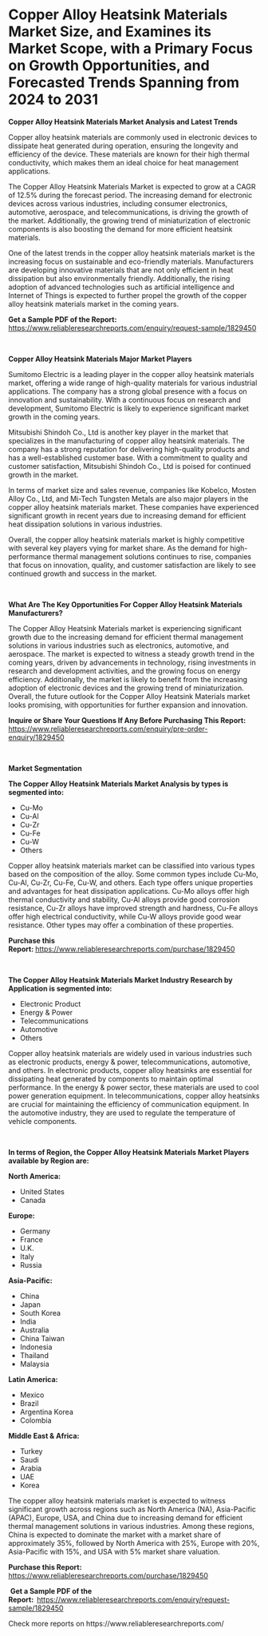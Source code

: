 <p><h1>Copper Alloy Heatsink Materials Market Size, and Examines its Market Scope, with a Primary Focus on Growth Opportunities, and Forecasted Trends Spanning from 2024 to 2031</h1></p><p><strong>Copper Alloy Heatsink Materials Market Analysis and Latest Trends</strong></p>
<p><p>Copper alloy heatsink materials are commonly used in electronic devices to dissipate heat generated during operation, ensuring the longevity and efficiency of the device. These materials are known for their high thermal conductivity, which makes them an ideal choice for heat management applications.</p><p>The Copper Alloy Heatsink Materials Market is expected to grow at a CAGR of 12.5% during the forecast period. The increasing demand for electronic devices across various industries, including consumer electronics, automotive, aerospace, and telecommunications, is driving the growth of the market. Additionally, the growing trend of miniaturization of electronic components is also boosting the demand for more efficient heatsink materials.</p><p>One of the latest trends in the copper alloy heatsink materials market is the increasing focus on sustainable and eco-friendly materials. Manufacturers are developing innovative materials that are not only efficient in heat dissipation but also environmentally friendly. Additionally, the rising adoption of advanced technologies such as artificial intelligence and Internet of Things is expected to further propel the growth of the copper alloy heatsink materials market in the coming years.</p></p>
<p><strong>Get a Sample PDF of the Report:&nbsp;</strong> <a href="https://www.reliableresearchreports.com/enquiry/request-sample/1829450">https://www.reliableresearchreports.com/enquiry/request-sample/1829450</a></p>
<p>&nbsp;</p>
<p><strong>Copper Alloy Heatsink Materials Major Market Players</strong></p>
<p><p>Sumitomo Electric is a leading player in the copper alloy heatsink materials market, offering a wide range of high-quality materials for various industrial applications. The company has a strong global presence with a focus on innovation and sustainability. With a continuous focus on research and development, Sumitomo Electric is likely to experience significant market growth in the coming years.</p><p>Mitsubishi Shindoh Co., Ltd is another key player in the market that specializes in the manufacturing of copper alloy heatsink materials. The company has a strong reputation for delivering high-quality products and has a well-established customer base. With a commitment to quality and customer satisfaction, Mitsubishi Shindoh Co., Ltd is poised for continued growth in the market.</p><p>In terms of market size and sales revenue, companies like Kobelco, Mosten Alloy Co., Ltd, and Mi-Tech Tungsten Metals are also major players in the copper alloy heatsink materials market. These companies have experienced significant growth in recent years due to increasing demand for efficient heat dissipation solutions in various industries.</p><p>Overall, the copper alloy heatsink materials market is highly competitive with several key players vying for market share. As the demand for high-performance thermal management solutions continues to rise, companies that focus on innovation, quality, and customer satisfaction are likely to see continued growth and success in the market.</p></p>
<p>&nbsp;</p>
<p><strong>What Are The Key Opportunities For Copper Alloy Heatsink Materials Manufacturers?</strong></p>
<p><p>The Copper Alloy Heatsink Materials market is experiencing significant growth due to the increasing demand for efficient thermal management solutions in various industries such as electronics, automotive, and aerospace. The market is expected to witness a steady growth trend in the coming years, driven by advancements in technology, rising investments in research and development activities, and the growing focus on energy efficiency. Additionally, the market is likely to benefit from the increasing adoption of electronic devices and the growing trend of miniaturization. Overall, the future outlook for the Copper Alloy Heatsink Materials market looks promising, with opportunities for further expansion and innovation.</p></p>
<p><strong>Inquire or Share Your Questions If Any Before Purchasing This Report:</strong> <a href="https://www.reliableresearchreports.com/enquiry/pre-order-enquiry/1829450">https://www.reliableresearchreports.com/enquiry/pre-order-enquiry/1829450</a></p>
<p>&nbsp;</p>
<p><strong>Market Segmentation</strong></p>
<p><strong>The Copper Alloy Heatsink Materials Market Analysis by types is segmented into:</strong></p>
<p><ul><li>Cu-Mo</li><li>Cu-Al</li><li>Cu-Zr</li><li>Cu-Fe</li><li>Cu-W</li><li>Others</li></ul></p>
<p><p>Copper alloy heatsink materials market can be classified into various types based on the composition of the alloy. Some common types include Cu-Mo, Cu-Al, Cu-Zr, Cu-Fe, Cu-W, and others. Each type offers unique properties and advantages for heat dissipation applications. Cu-Mo alloys offer high thermal conductivity and stability, Cu-Al alloys provide good corrosion resistance, Cu-Zr alloys have improved strength and hardness, Cu-Fe alloys offer high electrical conductivity, while Cu-W alloys provide good wear resistance. Other types may offer a combination of these properties.</p></p>
<p><strong>Purchase this Report:&nbsp;</strong><a href="https://www.reliableresearchreports.com/purchase/1829450">https://www.reliableresearchreports.com/purchase/1829450</a></p>
<p>&nbsp;</p>
<p><strong>The Copper Alloy Heatsink Materials Market Industry Research by Application is segmented into:</strong></p>
<p><ul><li>Electronic Product</li><li>Energy & Power</li><li>Telecommunications</li><li>Automotive</li><li>Others</li></ul></p>
<p><p>Copper alloy heatsink materials are widely used in various industries such as electronic products, energy & power, telecommunications, automotive, and others. In electronic products, copper alloy heatsinks are essential for dissipating heat generated by components to maintain optimal performance. In the energy & power sector, these materials are used to cool power generation equipment. In telecommunications, copper alloy heatsinks are crucial for maintaining the efficiency of communication equipment. In the automotive industry, they are used to regulate the temperature of vehicle components.</p></p>
<p>&nbsp;</p>
<p><strong>In terms of Region, the Copper Alloy Heatsink Materials Market Players available by Region are:</strong></p>
<p>
    <p> <strong> North America: </strong>
        <ul>
            <li>United States</li>
            <li>Canada</li>
        </ul>
        </p> 
    <p> <strong> Europe: </strong>
        <ul>
            <li>Germany</li>
            <li>France</li>
            <li>U.K.</li>
            <li>Italy</li>
            <li>Russia</li>
        </ul>
        </p> 
    <p> <strong> Asia-Pacific: </strong>
        <ul>
            <li>China</li>
            <li>Japan</li>
            <li>South Korea</li>
            <li>India</li>
            <li>Australia</li>
            <li>China Taiwan</li>
            <li>Indonesia</li>
            <li>Thailand</li>
            <li>Malaysia</li>
        </ul>
        </p> 
    <p> <strong> Latin America: </strong>
        <ul>
            <li>Mexico</li>
            <li>Brazil</li>
            <li>Argentina Korea</li>
            <li>Colombia</li>
        </ul>
        </p> 
    <p> <strong> Middle East & Africa: </strong>
        <ul>
            <li>Turkey</li>
            <li>Saudi</li>
            <li>Arabia</li>
            <li>UAE</li>
            <li>Korea</li>
        </ul>
    </p>
    </p>
<p><p>The copper alloy heatsink materials market is expected to witness significant growth across regions such as North America (NA), Asia-Pacific (APAC), Europe, USA, and China due to increasing demand for efficient thermal management solutions in various industries. Among these regions, China is expected to dominate the market with a market share of approximately 35%, followed by North America with 25%, Europe with 20%, Asia-Pacific with 15%, and USA with 5% market share valuation.</p></p>
<p><strong>Purchase this Report: </strong><a href="https://www.reliableresearchreports.com/purchase/1829450">https://www.reliableresearchreports.com/purchase/1829450</a></p>
<p>&nbsp;<strong>Get a Sample PDF of the Report:&nbsp;&nbsp;</strong><a href="https://www.reliableresearchreports.com/enquiry/request-sample/1829450">https://www.reliableresearchreports.com/enquiry/request-sample/1829450</a></p>
<p><strong></strong></p>
<p>Check more reports on https://www.reliableresearchreports.com/</p>